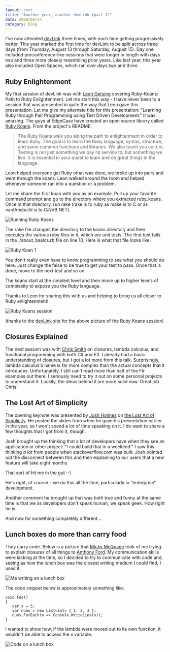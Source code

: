 ```yaml
---
layout: post
title: "Another year, another devLink (part 1)"
date: 2009/08/24
category: blog
---
```


I've now attended [devLink](http://devlink.net) three times, with each time
getting progressively better. This year marked the first time for devLink to be
split across three days (from Thursday, August 13 through Saturday, August 15).
Day one included preconference-like sessions that were longer in length with
days two and three more closely resembling prior years. Like last year, this
year also included Open Spaces, which ran over days two and three.

## Ruby Enlightenment

My first session of devLink was with [Leon Gersing](http://fallenrogue.com/)
covering Ruby-Koans: Path to Ruby Enlightenment. Let me start this way - I have
never been to a session that was presented in quite the way that Leon gave this
presentation. Let me give my alternate title for this presentation: "Learning
Ruby through Pair Programming using Test Driven Development." It was amazing.
The guys at EdgeCase have created an open source library called [Ruby
Koans](http://github.com/edgecase/ruby_koans/tree/master). From the project's
README: 

> The Ruby Koans walk you along the path to enlightenment in order to learn
> Ruby. The goal is to learn the Ruby language, syntax, structure, and some
> common functions and libraries. We also teach you culture. Testing is not
> just something we pay lip service to, but something we live. It is essential
> in your quest to learn and do great things in the language.

Leon helped everyone get Ruby othat was done, we broke up into pairs and went
through the koans. Leon walked around the room and helped whenever someone ran
into a question or a problem. 

Let me share the first koan with you as an example. Pull up your favorite
command prompt and go to the directory where you extracted ruby\_koans. Once in
that directory, run rake (rake is to ruby as make is to C or as nant/msbuild is
to C#/VB.NET). 

![Running Ruby Koans](https://s3.amazonaws.com/mohundro/blog/WindowsLiveWriter/AnotheryearanotherdevLinkpart1_94E1/image_8.png)

The rake file changes the directory to the koans directory and then executes
the various ruby files in it, which are unit tests. The first test fails in the
./about\_basics.rb file on line 10. Here is what that file looks like: 

![Ruby Koan 1](https://s3.amazonaws.com/mohundro/blog/WindowsLiveWriter/AnotheryearanotherdevLinkpart1_94E1/image4.png)

You don't really even have to know programming to see what you should do here.
Just change the false to be true to get your test to pass. Once that is done,
move to the next test and so on. 

The koans start at the simplest level and then move up to higher levels of
complexity to expose you the Ruby language. 

Thanks to Leon for sharing this with us and helping to bring us all closer to
Ruby enlightenment! 

![Ruby Koans session](https://s3.amazonaws.com/mohundro/blog/WindowsLiveWriter/AnotheryearanotherdevLinkpart1_94E1/image_7.png)

(thanks to the [devLink](http://devlink.net) site for the above picture of the
Ruby Koans session)

## Closures Explained

The next session was with [Chris Smith](http://blogs.msdn.com/chrsmith/) on
closures, lambda calculus, and functional programming with both C# and F#. I
already had a basic understanding of closures, but I got a lot more from this
talk. Surprisingly, lambda calculus's name is far more complex than the actual
concepts that it introduces. Unfortunately, I still can't read more than half
of the F# examples out there. I seriously need to try it out on some personal
projects to understand it. Luckily, the ideas behind it are more solid now.
Great job Chris!

## The Lost Art of Simplicity

The opening keynote was presented by [Josh
Holmes](http://www.joshholmes.com/blog/) on [the Lost Art of
Simplicity](http://www.joshholmes.com/blog/2009/04/29/TheLostArtOfSimplicity.aspx).
He posted the slides from when he gave his presentation earlier in the year, so
I won't spend a lot of time speaking on it. I do want to share a few thoughts
that I got from it, though.

Josh brought up the thinking that a lot of developers have when they see an
application or other project: "I could build that in a weekend." I saw this
thinking *a lot* from people when stackoverflow.com was built. Josh pointed out
the disconnect between this and then explaining to our users that a new feature
will take eight months.

That sort of hit me in the gut :-)

He's right, of course - we do this all the time, particularly in "enterprise"
development. 

Another comment he brought up that was both true and funny at the same time is
that we as developers don't speak human, we speak geek. How right he is. 

And now for something completely different... 

## Lunch boxes do more than carry food

They carry code. Below is a picture that [Micky
McQuade](http://twitter.com/mmcquade) took of me trying to explain closures of
all things to [Anthony Ford](http://twitter.com/anthonyford). My communication
skills were lacking at the time, so I decided to try to communicate with code
and, seeing as how the lunch box was the closest writing medium I could find, I
used it. 

![Me writing on a lunch box](https://s3.amazonaws.com/mohundro/blog/WindowsLiveWriter/AnotheryearanotherdevLinkpart1_94E1/photo_3.jpg)

The code snippet below is approximately something like:

    void Foo()
    {
       var x = 5;
       var nums = new List<int> { 1, 2, 3 };
       nums.ForEach(n => Console.WriteLine(x));
    }

I wanted to show how, if the lambda were moved out to its own function, it
wouldn't be able to access the x variable. 

![Code on a lunch box](https://s3.amazonaws.com/mohundro/blog/WindowsLiveWriter/AnotheryearanotherdevLinkpart1_94E1/photo2.jpg)

